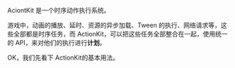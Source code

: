﻿AciontKit 是一个时序动作执行系统。

游戏中，动画的播放、延时、资源的异步加载、Tween 的执行、网络请求等，这些全部都是时序任务，而 ActionKit，可以把这些任务全部整合在一起，使用统一的 API，来对他们的执行进行**计划**。

OK，我们先看下 ActionKit的基本用法。